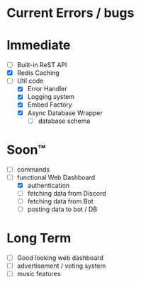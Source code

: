 # Current Errors / bugs

# Immediate

- [ ] Built-in ReST API
- [x] Redis Caching
- [ ] Util code
  - [x] Error Handler
  - [x] Logging system
  - [x] Embed Factory
  - [x] Async Database Wrapper
    - [ ] database schema

# Soon™

- [ ] commands
- [ ] functional Web Dashboard
  - [x] authentication
  - [ ] fetching data from Discord
  - [ ] fetching data from Bot
  - [ ] posting data to bot / DB

# Long Term

- [ ] Good looking web dashboard
- [ ] advertisement / voting system
- [ ] music features
